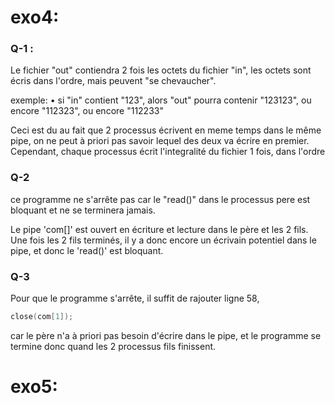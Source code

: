 # exo4: #

### Q-1 : ###
Le fichier "out" contiendra 2 fois les octets du fichier "in", les octets sont écris dans l'ordre,
mais peuvent "se chevaucher".

exemple:
• si "in" contient "123", alors "out" pourra contenir "123123", ou encore "112323", ou encore "112233"

Ceci est du au fait que 2 processus écrivent en meme temps dans le même pipe, on ne peut à priori pas savoir lequel des deux va écrire en premier.
Cependant, chaque processus écrit l'integralité du fichier 1 fois, dans l'ordre

### Q-2 ###
ce programme ne s'arrête pas car le "read()" dans le processus pere est bloquant et ne se terminera jamais.

Le pipe 'com[]' est ouvert en écriture et lecture dans le père et les 2 fils.
Une fois les 2 fils terminés, il y a donc encore un écrivain potentiel dans le pipe,
et donc le 'read()' est bloquant.

### Q-3 ###
Pour que le programme s'arrête, il suffit de rajouter ligne 58,
``` C
close(com[1]);
```
car le père n'a à priori pas besoin d'écrire dans le pipe, et le programme se termine donc quand les 2 processus fils finissent.

# exo5: #
